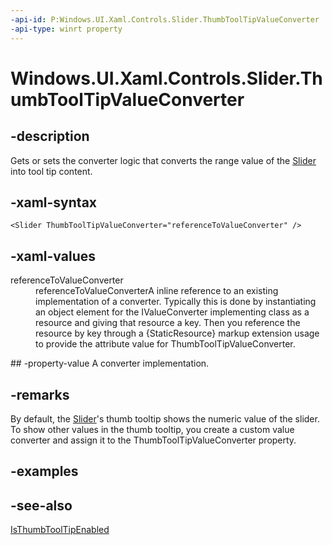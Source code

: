 ```yaml
---
-api-id: P:Windows.UI.Xaml.Controls.Slider.ThumbToolTipValueConverter
-api-type: winrt property
---
```


<!-- Property syntax
public Windows.UI.Xaml.Data.IValueConverter ThumbToolTipValueConverter { get;  set; }
-->

# Windows.UI.Xaml.Controls.Slider.ThumbToolTipValueConverter

## -description
Gets or sets the converter logic that converts the range value of the [Slider](slider.md) into tool tip content.

## -xaml-syntax
```xaml
<Slider ThumbToolTipValueConverter="referenceToValueConverter" />
```


## -xaml-values
<dl><dt>referenceToValueConverter</dt><dd>referenceToValueConverterA inline reference to an existing implementation of a converter. Typically this is done by instantiating an object element for the IValueConverter implementing class as a resource and giving that resource a key. Then you reference the resource by key through a {StaticResource} markup extension usage to provide the attribute value for ThumbToolTipValueConverter.</dd>
</dl>
## -property-value
A converter implementation.

## -remarks
By default, the [Slider](slider.md)'s thumb tooltip shows the numeric value of the slider. To show other values in the thumb tooltip, you create a custom value converter and assign it to the ThumbToolTipValueConverter property.

## -examples

## -see-also
[IsThumbToolTipEnabled](slider_isthumbtooltipenabled.md)
